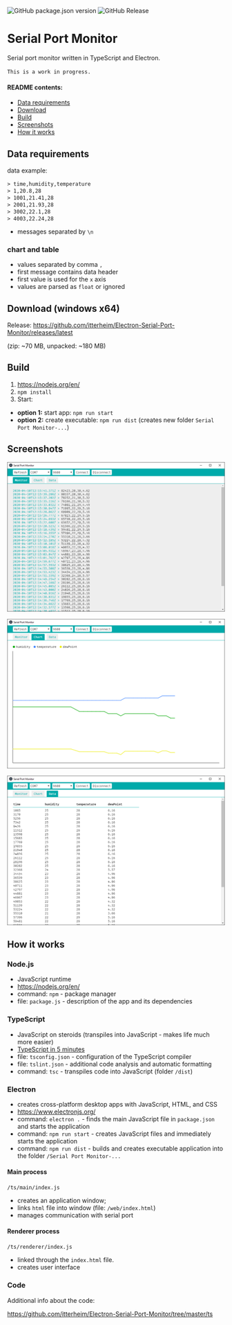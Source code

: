 ![GitHub package.json version](https://img.shields.io/github/package-json/v/itterheim/Electron-Serial-Port-Monitor?style=flat-square)
![GitHub Release](https://img.shields.io/github/v/release/itterheim/Electron-Serial-Port-Monitor?style=flat-square)

# Serial Port Monitor

Serial port monitor written in TypeScript and Electron.

`This is a work in progress.`

#### README contents:
- [Data requirements](#data-requirements)
- [Download](#download-windows-x64)
- [Build](#build)
- [Screenshots](#screenshots)
- [How it works](#how-it-works)

## Data requirements
data example:
```
> time,humidity,temperature
> 1,20.8,28
> 1001,21.41,28
> 2001,21.93,28
> 3002,22.1,28
> 4003,22.24,28
```

- messages separated by `\n`

### chart and table
- values separated by comma `,`
- first message contains data header
- first value is used for the `x` axis
- values are parsed as `float` or ignored

## Download (windows x64)

Release: https://github.com/itterheim/Electron-Serial-Port-Monitor/releases/latest

(zip: ~70 MB, unpacked: ~180 MB)

## Build

1. https://nodejs.org/en/
2. `npm install`
3. Start:
- **option 1:** start app: `npm run start`
- **option 2:** create executable: `npm run dist` (creates new folder `Serial Port Monitor-...`)

## Screenshots

![Monitor](/screenshots/monitor.png)

![Chart](/screenshots/chart.png)

![Table](/screenshots/table.png)

## How it works
### Node.js
- JavaScript runtime
- https://nodejs.org/en/
- command: `npm` - package manager
- file: `package.js` - description of the app and its dependencies

### TypeScript
- JavaScript on steroids (transpiles into JavaScript - makes life much more easier)
- [TypeScript in 5 minutes](https://www.typescriptlang.org/docs/handbook/typescript-in-5-minutes.html)
- file: `tsconfig.json` - configuration of the TypeScript compiler 
- file: `tslint.json` - additional code analysis and automatic formatting
- command: `tsc` - transpiles code into JavaScript (folder `/dist`)

### Electron
- creates cross-platform desktop apps with JavaScript, HTML, and CSS
- https://www.electronjs.org/
- command: `electron .` - finds the main JavaScript file in `package.json` and starts the application
- command: `npm run start` - creates JavaScript files and immediately starts the application
- command: `npm run dist` - builds and creates executable application into the folder `/Serial Port Monitor-...`
 
#### Main process
`/ts/main/index.js`
- creates an application window;
- links `html` file into window (file: `/web/index.html`)
- manages communication with serial port

#### Renderer process
`/ts/renderer/index.js`
- linked through the `index.html` file.
- creates user interface

### Code
Additional info about the code:

https://github.com/itterheim/Electron-Serial-Port-Monitor/tree/master/ts
